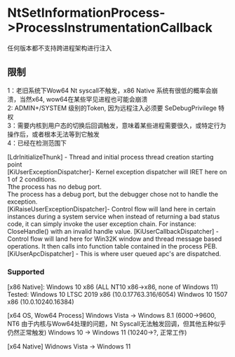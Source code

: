 # NtSetInformationProcess->ProcessInstrumentationCallback
任何版本都不支持跨进程架构进行注入

## 限制
1：老旧系统下Wow64 Nt syscall不触发，x86 Native 系统有很低的概率会崩溃，当然x64, wow64在某些罕见进程也可能会崩溃  
2: ADMIN+/SYSTEM 级别的Token, 因为远程注入必须要 SeDebugPrivilege 特权   
3：需要内核到用户态的切换后回调触发，意味着某些进程需要很久，或特定行为操作后，或者根本无法等到它触发  
4：已经在检测范围下  

[LdrInitializeThunk] - Thread and initial process thread creation starting point  
[KiUserExceptionDispatcher]- Kernel exception dispatcher will IRET here on 1 of 2 conditions.  
Tthe process has no debug port.  
The process has a debug port, but the debugger chose not to handle the exception.  
[KiRaiseUserExceptionDispatcher]- Control flow will land here in certain instances during a system service when instead of returning a bad status code, it can simply invoke the user exception chain. For instance: CloseHandle() with an invalid handle value.
[KiUserCallbackDispatcher] - Control flow will land here for Win32K window and thread message based operations. It then calls into function table contained in the process PEB.  
[KiUserApcDispatcher] - This is where user queued apc's are dispatched.  
  
### Supported
[x86 Native]:
Windows 10 x86 (ALL NT10 x86->x86, none of Windows 11)
Tested:
Windows 10 LTSC 2019 x86 (10.0.17763.316/6054)
Windwos 10 1507 x86 (10.0.10240.16384)

[x64 OS, Wow64 Process]
Windows Vista -> Windows 8.1 (6000->9600, NT6 由于内核与Wow64处理的问题，Nt Syscall无法触发回调，但其他五种似乎仍然正常触发)
Windows 10 -> Windows 11 (10240->?, 正常工作)

[x64 Native]
Widnows Vista -> Windows 11
